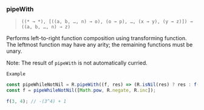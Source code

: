 ### pipeWith

> `((* → *), [((a, b, …, n) → o), (o → p), …, (x → y), (y → z)]) → ((a, b, …, n) → z)`

Performs left-to-right function composition using transforming function. The leftmost function may have any arity; the remaining functions must be unary.

Note: The result of `pipeWith` is not automatically curried.

`Example`

```js
const pipeWhileNotNil = R.pipeWith((f, res) => (R.isNil(res) ? res : f(res)));
const f = pipeWhileNotNil([Math.pow, R.negate, R.inc]);

f(3, 4); // -(3^4) + 1
```
